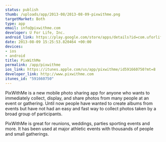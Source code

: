 ```yaml
--- 
status: publish
thumb: /uploads/app/2013-08/2013-08-09-pixwithme.png
targetMarket: Both
type: app
email: info@pixwithme.com
developer: U For Life, Inc.
android_link: https://play.google.com/store/apps/details?id=com.uforlife.pixwithme
date: 2013-08-09 15:25:53.820464 +00:00
devices: 
- ios
- android
title: PixWithMe
permalink: /app/pixwithme
ios_link: https://itunes.apple.com/us/app/pixwithme/id591660750?mt=8
developer_link: http://www.pixwithme.com
itunes_id: "591660750"
---
```


PixWithMe is a new mobile photo sharing app for anyone who wants to immediately collect, display, and share photos from many people at an event or gathering. Until now people have wanted to create albums from events but have not had an easy and fast way to collect photos taken by a broad group of participants.

PixWithMe is great for reunions, weddings, parties sporting events and more. It has been used at major athletic events with thousands of people and small gatherings.
